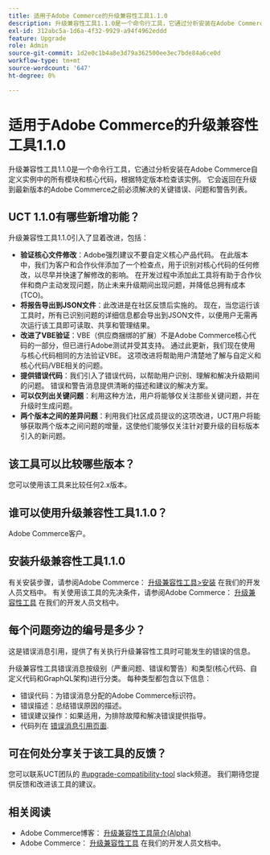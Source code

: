 ```yaml
---
title: 适用于Adobe Commerce的升级兼容性工具1.1.0
description: 升级兼容性工具1.1.0是一个命令行工具，它通过分析安装在Adobe Commerce自定义实例中的所有模块和核心代码，根据特定版本检查该实例。 它会返回在升级到最新版本的Adobe Commerce之前必须解决的关键错误、问题和警告列表。
exl-id: 312abc5a-1d6a-4f32-9929-a94f4962eddd
feature: Upgrade
role: Admin
source-git-commit: 1d2e0c1b4a8e3d79a362500ee3ec7bde84a6ce0d
workflow-type: tm+mt
source-wordcount: '647'
ht-degree: 0%

---
```


# 适用于Adobe Commerce的升级兼容性工具1.1.0

升级兼容性工具1.1.0是一个命令行工具，它通过分析安装在Adobe Commerce自定义实例中的所有模块和核心代码，根据特定版本检查该实例。 它会返回在升级到最新版本的Adobe Commerce之前必须解决的关键错误、问题和警告列表。

## UCT 1.1.0有哪些新增功能？

升级兼容性工具1.1.0引入了显着改进，包括：

* **验证核心文件修改**：Adobe强烈建议不要自定义核心产品代码。 在此版本中，我们为客户和合作伙伴添加了一个检查点，用于识别对核心代码的任何修改，以尽早并快速了解修改的影响。 在开发过程中添加此工具将有助于合作伙伴和商户主动发现问题，防止未来升级期间出现问题，并降低总拥有成本(TCO)。
* **将报告导出到JSON文件**：此改进是在社区反馈后实施的。 现在，当您运行该工具时，所有已识别问题的详细信息都会导出到JSON文件，以便用户无需再次运行该工具即可读取、共享和管理结果。
* **改进了VBE验证**：VBE（供应商捆绑的扩展）不是Adobe Commerce核心代码的一部分，但已进行Adobe测试并受其支持。 通过此更新，我们现在使用与核心代码相同的方法验证VBE。 这项改进将帮助用户清楚地了解与自定义和核心代码/VBE相关的问题。
* **提供错误代码**：我们引入了错误代码，以帮助用户识别、理解和解决升级期间的问题。 错误和警告消息提供清晰的描述和建议的解决方案。
* **可以仅列出关键问题**：利用这种方法，用户将能够仅关注那些关键问题，并在升级时生成问题。
* **两个版本之间的差异问题**：利用我们社区成员提议的这项改进，UCT用户将能够获取两个版本之间问题的增量，这使他们能够仅关注针对要升级的目标版本引入的新问题。

## 该工具可以比较哪些版本？

您可以使用该工具来比较任何2.x版本。

## 谁可以使用升级兼容性工具1.1.0？

Adobe Commerce客户。

## 安装升级兼容性工具1.1.0

有关安装步骤，请参阅Adobe Commerce： [升级兼容性工具>安装](https://devdocs.magento.com/upgrade-compatibility-tool/install.html) 在我们的开发人员文档中。 有关使用该工具的先决条件，请参阅Adobe Commerce： [升级兼容性工具](https://devdocs.magento.com/upgrade-compatibility-tool/prerequisites.html) 在我们的开发人员文档中。

## 每个问题旁边的编号是多少？

这是错误消息引用，提供了有关执行升级兼容性工具时可能发生的错误的信息。

升级兼容性工具错误消息按级别（严重问题、错误和警告）和类型(核心代码、自定义代码和GraphQL架构)进行分类。 每种类型都包含以下信息：

* 错误代码：为错误消息分配的Adobe Commerce标识符。
* 错误描述：总结错误原因的描述。
* 错误建议操作：如果适用，为排除故障和解决错误提供指导。
* 代码列在 [错误消息引用页面](https://devdocs.magento.com/upgrade-compatibility-tool/errors.html).

## 可在何处分享关于该工具的反馈？

您可以联系UCT团队的 [#upgrade-compatibility-tool](https://magentocommeng.slack.com/archives/C019Y143U9F) slack频道。 我们期待您提供反馈和改进该工具的建议。

## 相关阅读

* Adobe Commerce博客： [升级兼容性工具简介(Alpha)](https://magento.com/blog/magento-news/introducing-upgrade-compatibility-tool)
* Adobe Commerce： [升级兼容性工具](https://devdocs.magento.com/upgrade-compatibility-tool/introduction.html) 在我们的开发人员文档中。
